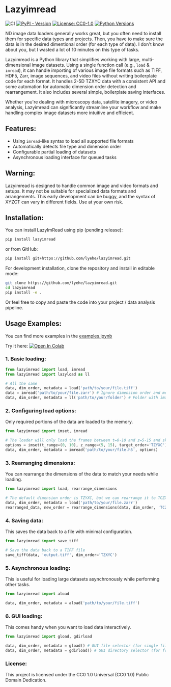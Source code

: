 # Lazyimread

![CI](https://github.com/lyehe/lazyimread/workflows/CI/badge.svg)
[![PyPI - Version](https://img.shields.io/pypi/v/lazyimread)](https://pypi.org/project/lazyimread/)
[![License: CC0-1.0](https://img.shields.io/badge/License-CC0_1.0-lightgrey.svg)](http://creativecommons.org/publicdomain/zero/1.0/)
[![Python Versions](https://img.shields.io/pypi/pyversions/lazyimread.svg)](https://pypi.org/project/lazyimread/)

ND image data loaders generally works great, but you often need to install them for specific data types and projects. Then, you have to make sure the data is in the desired dimentional order (for each type of data). I don't know about you, but I wasted a lot of 10 minutes on this type of tasks.

Lazyimread is a Python library that simplifies working with large, multi-dimensional image datasets. Using a single function call (e.g., `load` & `imread`), it can handle importing of various image file formats such as TIFF, HDF5, Zarr, image sequences, and video files without writing boilerplate code for each format. It handles 2-5D TZXYC data with a consistent API and some automation for automatic dimension order detection and rearrangement. It also includes several simple, boilerplate saving interfaces.

Whether you're dealing with microscopy data, satellite imagery, or video analysis, Lazyimread can significantly streamline your workflow and make handling complex image datasets more intuitive and efficient.

## Features:

- Using `imread`-like syntax to load all supported file formats
- Automatically detects file type and dimension order
- Configurable partial loading of datasets
- Asynchronous loading interface for queued tasks

## Warning:

Lazyimread is designed to handle common image and video formats and setups. It may not be suitable for specialized data formats and arrangements. This early development can be buggy, and the syntax of XYZCT can vary in different fields. Use at your own risk.

## Installation:

You can install LazyImRead using pip (pending release):

```bash
pip install lazyimread
```

or from GitHub:

```bash
pip install git+https://github.com/lyehe/lazyimread.git
```

For development installation, clone the repository and install in editable mode:

```bash
git clone https://github.com/lyehe/lazyimread.git
cd lazyimread
pip install -e .
```

Or feel free to copy and paste the code into your project / data analysis pipeline.

## Usage Examples:

You can find more examples in the [examples.ipynb](https://github.com/lyehe/lazyimread/blob/main/example.ipynb)

Try it here: [![Open In Colab](https://colab.research.google.com/assets/colab-badge.svg)](https://githubtocolab.com/lyehe/lazyimread/blob/main/example.ipynb)

### 1. Basic loading:

```python
from lazyimread import load, imread
from lazyimread import lazyload as ll

# All the same
data, dim_order, metadata = load('path/to/your/file.tiff')
data = imread('path/to/your/file.zarr') # Ignore dimension order and metadata
data, dim_order, metadata = ll('path/to/your/folder') # Folder with image files
```

### 2. Configuring load options:

Only required portions of the data are loaded to the memory.

```python
from lazyimread import imset, imread

# The loader will only load the frames between t=0-10 and z=5-15 and skip the rest
options = imset(t_range=(0, 10), z_range=(5, 15), target_order='TZYXC')
data, dim_order, metadata = imread('path/to/your/file.h5', options)
```

### 3. Rearranging dimensions:

You can rearrange the dimensions of the data to match your needs while loading.

```python
from lazyimread import load, rearrange_dimensions

# The default dimension order is TZYXC, but we can rearrange it to TCZXY
data, dim_order, metadata = load('path/to/your/file.zarr')
rearranged_data, new_order = rearrange_dimensions(data, dim_order, 'TCZYX')
```

### 4. Saving data:

This saves the data back to a file with minimal configuration.

```python
from lazyimread import save_tiff

# Save the data back to a TIFF file
save_tiff(data, 'output.tiff', dim_order='TZXYC')
```

### 5. Asynchronous loading:

This is useful for loading large datasets asynchronously while performing other tasks.

```python
from lazyimread import aload

data, dim_order, metadata = aload('path/to/your/file.tiff')
```

### 6. GUI loading:

This comes handy when you want to load data interactively.

```python
from lazyimread import gload, gdirload

data, dim_order, metadata = gload() # GUI file selector (for single files)
data, dim_order, metadata = gdirload() # GUI directory selector (for folder and zarr store)
```

### License:

This project is licensed under the CC0 1.0 Universal (CC0 1.0) Public Domain Dedication.
